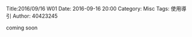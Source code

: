 Title:2016/09/16 W01
Date: 2016-09-16 20:00
Category: Misc
Tags: 使用導引
Author: 40423245

coming soon



